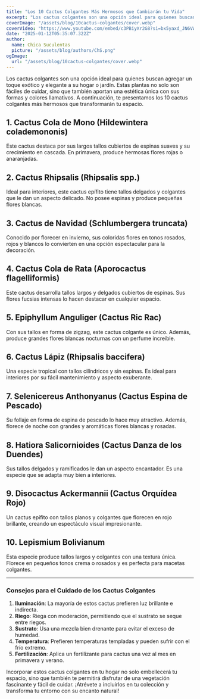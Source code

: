 ```yaml
---
title: "Los 10 Cactus Colgantes Más Hermosos que Cambiarán tu Vida"
excerpt: "Los cactus colgantes son una opción ideal para quienes buscan agregar un toque exótico y elegante a su hogar o jardín. Estas plantas no solo son fáciles de cuidar."
coverImage: "/assets/blog/10cactus-colgantes/cover.webp"
coverVideo: "https://www.youtube.com/embed/c3PBiyXr2G8?si=bx5yaxd_JN6VWwmL"
date: "2025-01-12T05:35:07.322Z"
author:
  name: Chica Suculentas
  picture: "/assets/blog/authors/ChS.png"
ogImage:
  url: "/assets/blog/10cactus-colgantes/cover.webp"
---
```


Los cactus colgantes son una opción ideal para quienes buscan agregar un toque exótico y elegante a su hogar o jardín. Estas plantas no solo son fáciles de cuidar, sino que también aportan una estética única con sus formas y colores llamativos. A continuación, te presentamos los 10 cactus colgantes más hermosos que transformarán tu espacio.

## 1. **Cactus Cola de Mono (Hildewintera colademononis)**
Este cactus destaca por sus largos tallos cubiertos de espinas suaves y su crecimiento en cascada. En primavera, produce hermosas flores rojas o anaranjadas.

## 2. **Cactus Rhipsalis (Rhipsalis spp.)**
Ideal para interiores, este cactus epífito tiene tallos delgados y colgantes que le dan un aspecto delicado. No posee espinas y produce pequeñas flores blancas.

## 3. **Cactus de Navidad (Schlumbergera truncata)**
Conocido por florecer en invierno, sus coloridas flores en tonos rosados, rojos y blancos lo convierten en una opción espectacular para la decoración.

## 4. **Cactus Cola de Rata (Aporocactus flagelliformis)**
Este cactus desarrolla tallos largos y delgados cubiertos de espinas. Sus flores fucsias intensas lo hacen destacar en cualquier espacio.

## 5. **Epiphyllum Anguliger (Cactus Ric Rac)**
Con sus tallos en forma de zigzag, este cactus colgante es único. Además, produce grandes flores blancas nocturnas con un perfume increíble.

## 6. **Cactus Lápiz (Rhipsalis baccifera)**
Una especie tropical con tallos cilíndricos y sin espinas. Es ideal para interiores por su fácil mantenimiento y aspecto exuberante.

## 7. **Selenicereus Anthonyanus (Cactus Espina de Pescado)**
Su follaje en forma de espina de pescado lo hace muy atractivo. Además, florece de noche con grandes y aromáticas flores blancas y rosadas.

## 8. **Hatiora Salicornioides (Cactus Danza de los Duendes)**
Sus tallos delgados y ramificados le dan un aspecto encantador. Es una especie que se adapta muy bien a interiores.

## 9. **Disocactus Ackermannii (Cactus Orquídea Rojo)**
Un cactus epífito con tallos planos y colgantes que florecen en rojo brillante, creando un espectáculo visual impresionante.

## 10. **Lepismium Bolivianum**
Esta especie produce tallos largos y colgantes con una textura única. Florece en pequeños tonos crema o rosados y es perfecta para macetas colgantes.

---

### Consejos para el Cuidado de los Cactus Colgantes
1. **Iluminación**: La mayoría de estos cactus prefieren luz brillante e indirecta.
2. **Riego**: Riega con moderación, permitiendo que el sustrato se seque entre riegos.
3. **Sustrato**: Usa una mezcla bien drenante para evitar el exceso de humedad.
4. **Temperatura**: Prefieren temperaturas templadas y pueden sufrir con el frío extremo.
5. **Fertilización**: Aplica un fertilizante para cactus una vez al mes en primavera y verano.

Incorporar estos cactus colgantes en tu hogar no solo embellecerá tu espacio, sino que también te permitirá disfrutar de una vegetación fascinante y fácil de cuidar. ¡Atrévete a incluirlos en tu colección y transforma tu entorno con su encanto natural!

